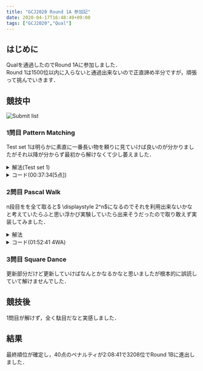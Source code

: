 ```yaml
---
title: "GCJ2020 Round 1A 参加記"
date: 2020-04-17T16:48:49+09:00
tags: ["GCJ2020","Qual"]
---
```

## はじめに

Qualを通過したのでRound 1Aに参加しました．  
Round 1は1500位以内に入らないと通過出来ないので正直諦め半分ですが，頑張って挑んでいきます．  

## 競技中

![Submit list](/images/gcj2020_r1a_submitlist.jpg)

### 1問目 Pattern Matching

Test set 1は明らかに素直に一番長い物を頼りに見ていけば良いのが分かりましたがそれ以降が分からず最初から解けなくて少し萎えました．  

<details><summary>解法(Test set 1)</summary>
長さが最大の物を基準にその他がそれで対応出来るかを見てそれが構成出来ればそのまま出来なければ"*"を出力します．  
</details>

<details><summary>コード(00:37:34[5点])</summary>

```cpp
#include <bits/stdc++.h>
using namespace std;
using i64 = long long;
#define endl "\n"

int main()
{
  i64 T;
  cin >> T;
  for (i64 _ = 1; _ <= T; _++)
  {
    i64 N;
    cin >> N;
    vector<string> P(N);
    vector<i64> size(N);
    for (i64 i = 0; i < N; i++)
    {
      cin >> P[i];
      reverse(P[i].begin(), P[i].end());
      size[i] = P[i].size();
    }
    string ans;
    i64 it = max_element(size.begin(), size.end()) - size.begin();
    ans = P[it].substr(0, size[it] - 1);
    for (i64 i = 0; i < N; i++)
      if (ans.substr(0, size[i] - 1) != P[i].substr(0, size[i] - 1))
      {
        ans = "*";
      }
    reverse(ans.begin(), ans.end());
    cout << "Case #" << _ << ": " << ans << endl;
  }
  return 0;
}
```

</details>

### 2問目 Pascal Walk

n段目をを全て取ると$ \displaystyle 2^n$になるのでそれを利用出来ないかなと考えていたらふと思い浮かび実験していたら出来そうだったので取り敢えず実装してみました．  

<details><summary>解法</summary>
何段使うか総当りして最後に不足分端を進んで調整して構築します．  
</details>

<details><summary>コード(01:52:41 4WA)</summary>

```cpp
#include <bits/stdc++.h>
using namespace std;
using i64 = long long;
#define endl "\n"

int main()
{
  i64 T;
  cin >> T;
  for (i64 _ = 1; _ <= T; _++)
  {
    i64 N;
    cin >> N;
    cout << "Case #" << _ << ":" << endl;
    for (i64 i = 0; i <= 31; i++)
    {
      i64 t = N - i;
      i64 last = -1;
      i64 cnt = 0;
      for (i64 j = 31; 0 <= j; j--)
      {
        if (t & (1LL << j))
        {
          last = max(last, j);
        }
        if (last != -1 && !(t & (1LL << j)))
        {
          cnt++;
        }
      }
      if (cnt <= i)
      {
        cout << "1 1" << endl;
        i64 now = 1;
        bool left = true;
        for (i64 j = 1; j <= last; j++)
        {
          if (t & (1LL << j))
          {
            for (i64 k = 0; k < j + 1; k++)
              cout << j + 1 << " " << (left ? k + 1 : j + 1 - k) << endl;
            left = !left;
            now += (1LL << j);
          }
          else
          {
            cout << j + 1 << " " << (left ? 1 : j + 1) << endl;
            now++;
          }
        }
        for (; now + 1 <= N; last++)
        {
          cout << last + 2 << " " << (left ? 1 : last + 2) << endl;
          now++;
        }
        break;
      }
    }
  }
  return 0;
}
```

</details>

### 3問目 Square Dance

更新部分だけど更新していけばなんとかなるかなと思いましたが根本的に誤読していて解けませんでした．  

## 競技後

1問目が解けず，全く駄目だなと実感しました．  

## 結果

最終順位が確定し，40点のペナルティが2:08:41で3208位でRound 1Bに進出しました．  
